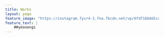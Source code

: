 ```yaml
---
title: Works
layout: page
feature_image: "https://instagram.fyvr4-1.fna.fbcdn.net/vp/6fdf16b0d1cd901b4f245c9dca822e8a/5CD9DF3D/t51.2885-15/e35/39405411_314179122462357_3565429327906762720_n.jpg?_nc_ht=instagram.fyvr4-1.fna.fbcdn.net"
feature_text: |
    ##yeooongi
---
```

